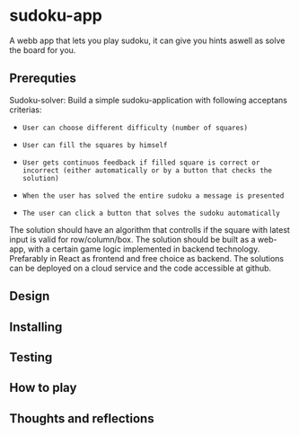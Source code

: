 # sudoku-app
A webb app that lets you play sudoku, it can give you hints aswell as solve the board for you.

## Prerequties

Sudoku-solver:
Build a simple sudoku-application with following acceptans criterias:
-     User can choose different difficulty (number of squares)
-     User can fill the squares by himself
-     User gets continuos feedback if filled square is correct or incorrect (either automatically or by a button that checks the solution)
-     When the user has solved the entire sudoku a message is presented
-     The user can click a button that solves the sudoku automatically

The solution should have an algorithm that controlls if the square with latest input is valid for row/column/box.
The solution should be built as a web-app, with a certain game logic implemented in backend technology. Prefarably in React as frontend and free choice as backend.
The solutions can be deployed on a cloud service and the code accessible at github.
## Design

## Installing

## Testing

## How to play

## Thoughts and reflections
